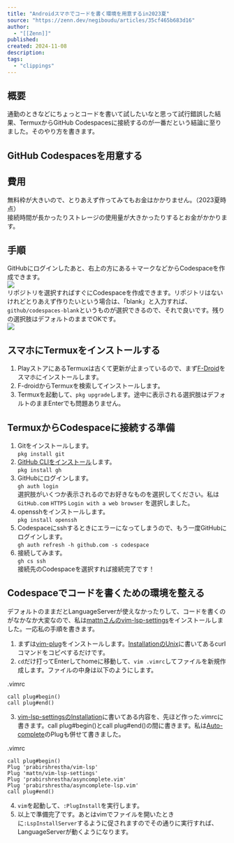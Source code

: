 ```yaml
---
title: "Androidスマホでコードを書く環境を用意するin2023夏"
source: "https://zenn.dev/negiboudu/articles/35cf465b683d16"
author:
  - "[[Zenn]]"
published:
created: 2024-11-08
description:
tags:
  - "clippings"
---
```

## 概要

通勤のときなどにちょっとコードを書いて試したいなと思って試行錯誤した結果、TermuxからGitHub Codespacesに接続するのが一番だという結論に至りました。そのやり方を書きます。

## GitHub Codespacesを用意する

## 費用

無料枠が大きいので、とりあえず作ってみてもお金はかかりません。（2023夏時点）  
接続時間が長かったりストレージの使用量が大きかったりするとお金がかかります。

## 手順

GitHubにログインしたあと、右上の方にある＋マークなどからCodespaceを作成できます。  
![](https://storage.googleapis.com/zenn-user-upload/cb9d717a7ec3-20230729.png)  
リポジトリを選択すればすぐにCodespaceを作成できます。リポジトリはないけれどとりあえず作りたいという場合は、「blank」と入力すれば、`github/codespaces-blank`というものが選択できるので、それで良いです。残りの選択肢はデフォルトのままでOKです。  
![](https://storage.googleapis.com/zenn-user-upload/041d71b253ed-20230729.png)

## スマホにTermuxをインストールする

1. PlayストアにあるTermuxは古くて更新が止まっているので、まず[F-Droid](https://f-droid.org/ja/)をスマホにインストールします。
2. F-droidからTermuxを検索してインストールします。
3. Termuxを起動して、`pkg upgrade`します。途中に表示される選択肢はデフォルトのままEnterでも問題ありません。

## TermuxからCodespaceに接続する準備

1. Gitをインストールします。  
`pkg install git`
2. [GitHub CLIをインストール](https://github.com/cli/cli/blob/trunk/docs/install_linux.md#android)します。  
`pkg install gh`
3. GitHubにログインします。  
`gh auth login`  
選択肢がいくつか表示されるのでお好きなものを選択してください。私は`GitHub.com` `HTTPS` `Login with a web browser` を選択しました。
4. opensshをインストールします。  
`pkg install openssh`
5. Codespaceにsshするときにエラーになってしまうので、もう一度GitHubにログインします。  
`gh auth refresh -h github.com -s codespace`
6. 接続してみます。  
`gh cs ssh`  
接続先のCodespaceを選択すれば接続完了です！

## Codespaceでコードを書くための環境を整える

デフォルトのままだとLanguageServerが使えなかったりして、コードを書くのがなかなか大変なので、私は[mattnさんのvim-lsp-settings](https://github.com/mattn/vim-lsp-settings)をインストールしました。一応私の手順を書きます。

1. まずは[vim-plug](https://github.com/junegunn/vim-plug)をインストールします。[InstallationのUnix](https://github.com/junegunn/vim-plug#unix)に書いてあるcurlコマンドをコピペするだけです。
2. `cd`だけ打ってEnterしてhomeに移動して、`vim .vimrc`してファイルを新規作成します。ファイルの中身は以下のようにします。

.vimrc

```shell
call plug#begin()
call plug#end()
```

3. [vim-lsp-settingsのInstallation](https://github.com/mattn/vim-lsp-settings#installation)に書いてある内容を、先ほど作った.vimrcに書きます。call plug#begin()とcall plug#end()の間に書きます。私は[Auto-complete](https://github.com/mattn/vim-lsp-settings#asyncompletevim)のPlugも併せて書きました。

.vimrc

```shell
call plug#begin()
Plug 'prabirshrestha/vim-lsp'
Plug 'mattn/vim-lsp-settings'
Plug 'prabirshrestha/asyncomplete.vim'
Plug 'prabirshrestha/asyncomplete-lsp.vim'
call plug#end()
```

4. `vim`を起動して、`:PlugInstall`を実行します。
5. 以上で準備完了です。あとはvimでファイルを開いたときに`:LspInstallServer`するように促されますのでその通りに実行すれば、LanguageServerが動くようになります。